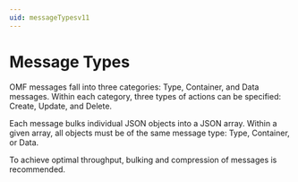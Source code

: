 ```yaml
---
uid: messageTypesv11
---
```


# Message Types

OMF messages fall into three categories: Type, Container, and Data messages. Within each category, three types of actions can be specified: Create, Update, and Delete.

Each message bulks individual JSON objects into a JSON array. Within a given array, all objects must be of the same message type: Type, Container, or Data.

To achieve optimal throughput, bulking and compression of messages is recommended.

